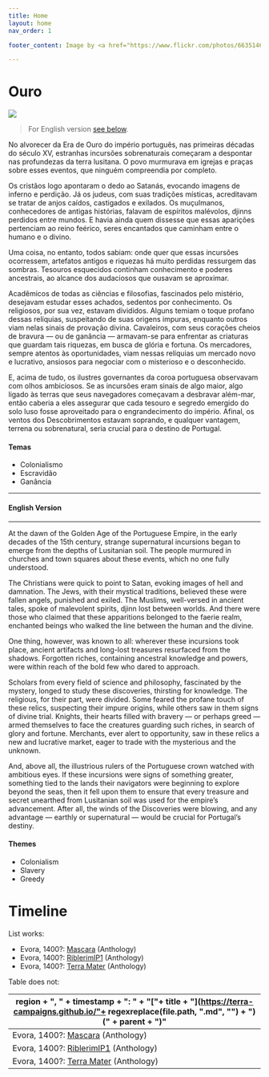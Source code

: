 ```yaml
---
title: Home
layout: home
nav_order: 1

footer_content: Image by <a href="https://www.flickr.com/photos/66351465@N00/">Chris Tolworthy</a>, licensed under <a href="https://creativecommons.org/licenses/by/2.0/"> CC BY 2.0 </a>

---
```


# Ouro

![](https://live.staticflickr.com/7388/13888113630_ea320a02dc_z.jpg)

> For English version [see below](#english-version).

No alvorecer da Era de Ouro do império português, nas primeiras décadas do século XV, estranhas incursões sobrenaturais começaram a despontar nas profundezas da terra lusitana. O povo murmurava em igrejas e praças sobre esses eventos, que ninguém compreendia por completo.

Os cristãos logo apontaram o dedo ao Satanás, evocando imagens de inferno e perdição. Já os judeus, com suas tradições místicas, acreditavam se tratar de anjos caídos, castigados e exilados. Os muçulmanos, conhecedores de antigas histórias, falavam de espíritos malévolos, djinns perdidos entre mundos. E havia ainda quem dissesse que essas aparições pertenciam ao reino feérico, seres encantados que caminham entre o humano e o divino.

Uma coisa, no entanto, todos sabiam: onde quer que essas incursões ocorressem, artefatos antigos e riquezas há muito perdidas ressurgem das sombras. Tesouros esquecidos continham conhecimento e poderes ancestrais, ao alcance dos audaciosos que ousavam se aproximar.

Acadêmicos de todas as ciências e filosofias, fascinados pelo mistério, desejavam estudar esses achados, sedentos por conhecimento. Os religiosos, por sua vez, estavam divididos. Alguns temiam o toque profano dessas relíquias, suspeitando de suas origens impuras, enquanto outros viam nelas sinais de provação divina. Cavaleiros, com seus corações cheios de bravura — ou de ganância — armavam-se para enfrentar as criaturas que guardam tais riquezas, em busca de glória e fortuna. Os mercadores, sempre atentos às oportunidades, viam nessas relíquias um mercado novo e lucrativo, ansiosos para negociar com o misterioso e o desconhecido.

E, acima de tudo, os ilustres governantes da coroa portuguesa observavam com olhos ambiciosos. Se as incursões eram sinais de algo maior, algo ligado às terras que seus navegadores começavam a desbravar além-mar, então caberia a eles assegurar que cada tesouro e segredo emergido do solo luso fosse aproveitado para o engrandecimento do império. Afinal, os ventos dos Descobrimentos estavam soprando, e qualquer vantagem, terrena ou sobrenatural, seria crucial para o destino de Portugal.

#### Temas

- Colonialismo
- Escravidão
- Ganância

---
#### English Version

---

At the dawn of the Golden Age of the Portuguese Empire, in the early decades of the 15th century, strange supernatural incursions began to emerge from the depths of Lusitanian soil. The people murmured in churches and town squares about these events, which no one fully understood.

The Christians were quick to point to Satan, evoking images of hell and damnation. The Jews, with their mystical traditions, believed these were fallen angels, punished and exiled. The Muslims, well-versed in ancient tales, spoke of malevolent spirits, djinn lost between worlds. And there were those who claimed that these apparitions belonged to the faerie realm, enchanted beings who walked the line between the human and the divine.

One thing, however, was known to all: wherever these incursions took place, ancient artifacts and long-lost treasures resurfaced from the shadows. Forgotten riches, containing ancestral knowledge and powers, were within reach of the bold few who dared to approach.

Scholars from every field of science and philosophy, fascinated by the mystery, longed to study these discoveries, thirsting for knowledge. The religious, for their part, were divided. Some feared the profane touch of these relics, suspecting their impure origins, while others saw in them signs of divine trial. Knights, their hearts filled with bravery — or perhaps greed — armed themselves to face the creatures guarding such riches, in search of glory and fortune. Merchants, ever alert to opportunity, saw in these relics a new and lucrative market, eager to trade with the mysterious and the unknown.

And, above all, the illustrious rulers of the Portuguese crown watched with ambitious eyes. If these incursions were signs of something greater, something tied to the lands their navigators were beginning to explore beyond the seas, then it fell upon them to ensure that every treasure and secret unearthed from Lusitanian soil was used for the empire’s advancement. After all, the winds of the Discoveries were blowing, and any advantage — earthly or supernatural — would be crucial for Portugal’s destiny.

#### Themes

- Colonialism
- Slavery
- Greedy

# Timeline

List works:

<!-- QueryToSerialize: LIST without ID region + ", " + timestamp + ": " + "["+ title + "](https://terra-campaigns.github.io/"+ regexreplace(file.path, ".md", "") + ") (" + parent + ")" FROM "ouro/campaigns" WHERE file.name != "index" SORT timestamp, nav_order asc -->
<!-- SerializedQuery: LIST without ID region + ", " + timestamp + ": " + "["+ title + "](https://terra-campaigns.github.io/"+ regexreplace(file.path, ".md", "") + ") (" + parent + ")" FROM "ouro/campaigns" WHERE file.name != "index" SORT timestamp, nav_order asc -->
- Evora, 1400?: [Mascara](https://terra-campaigns.github.io/ouro/campaigns/Anthology/Mascara) (Anthology)
- Evora, 1400?: [RiblerimIP1](https://terra-campaigns.github.io/ouro/campaigns/Anthology/RiblerimIP1) (Anthology)
- Evora, 1400?: [Terra Mater](https://terra-campaigns.github.io/ouro/campaigns/Anthology/terra-mater) (Anthology)
<!-- SerializedQuery END -->


Table does not:

<!-- QueryToSerialize: TABLE without ID region + ", " + timestamp + ": " + "["+ title + "](https://terra-campaigns.github.io/"+ regexreplace(file.path, ".md", "") + ") (" + parent + ")" FROM "ouro/campaigns" WHERE file.name != "index" SORT timestamp, nav_order asc -->
<!-- SerializedQuery: TABLE without ID region + ", " + timestamp + ": " + "["+ title + "](https://terra-campaigns.github.io/"+ regexreplace(file.path, ".md", "") + ") (" + parent + ")" FROM "ouro/campaigns" WHERE file.name != "index" SORT timestamp, nav_order asc -->

| region + ", " + timestamp + ": " + "["+ title + "](https://terra-campaigns.github.io/"+ regexreplace(file.path, ".md", "") + ") (" + parent + ")" |
| ------------------------------------------------------------------------------------------------------------------------------------------------- |
| Evora, 1400?: [Mascara](https://terra-campaigns.github.io/ouro/campaigns/Anthology/Mascara) (Anthology)                                           |
| Evora, 1400?: [RiblerimIP1](https://terra-campaigns.github.io/ouro/campaigns/Anthology/RiblerimIP1) (Anthology)                                   |
| Evora, 1400?: [Terra Mater](https://terra-campaigns.github.io/ouro/campaigns/Anthology/terra-mater) (Anthology)                                   |
<!-- SerializedQuery END -->
